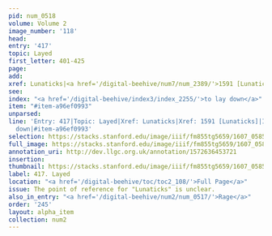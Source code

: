```yaml
---
pid: num_0518
volume: Volume 2
image_number: '118'
head:
entry: '417'
topic: Layed
first_letter: 401-425
page:
add:
xref: Lunaticks|<a href='/digital-beehive/num7/num_2389/'>1591 [Lunaticks]</a>
see:
index: "<a href='/digital-beehive/index3/index_2255/'>to lay down</a>"
item: "#item-a96ef0993"
unparsed:
line: 'Entry: 417|Topic: Layed|Xref: Lunaticks|Xref: 1591 [Lunaticks]|Index: to lay
  down|#item-a96ef0993'
selection: https://stacks.stanford.edu/image/iiif/fm855tg5659/1607_0585/963,2089,2544,160/full/0/default.jpg
full_image: https://stacks.stanford.edu/image/iiif/fm855tg5659/1607_0585/full/full/0/default.jpg
annotation_uri: http://dev.llgc.org.uk/annotation/1572636453721
insertion:
thumbnail: https://stacks.stanford.edu/image/iiif/fm855tg5659/1607_0585/963,2089,600,180/250,/0/default.jpg
label: 417. Layed
location: "<a href='/digital-beehive/toc/toc2_108/'>Full Page</a>"
issue: The point of reference for "Lunaticks" is unclear.
also_in_entry: "<a href='/digital-beehive/num2/num_0517/'>Rage</a>"
order: '245'
layout: alpha_item
collection: num2
---
```

